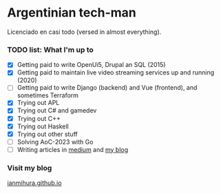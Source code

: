 # Argentinian tech-man

Licenciado en casi todo (versed in almost everything).

### TODO list: What I'm up to

- [x] Getting paid to write OpenUi5, Drupal an SQL (2015)
- [x] Getting paid to maintain live video streaming services up and running (2020)
- [ ] Getting paid to write Django (backend) and Vue (frontend), and sometimes Terraform
- [x] Trying out APL
- [x] Trying out C# and gamedev
- [x] Trying out C++
- [x] Trying out Haskell
- [x] Trying out other stuff
- [ ] Solving AoC-2023 with Go
- [ ] Writing articles in [medium](https://medium.com/@mihura.ian) and [my blog](ianmihura.github.io)

### Visit my blog

[ianmihura.github.io](ianmihura.github.io)
